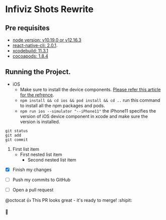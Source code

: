 # Infiviz Shots Rewrite


## Pre requisites

- [node version: v10.19.0 or v12.16.3](https://docs.npmjs.com/downloading-and-installing-node-js-and-npm)
- [react-native-cli: 2.0.1](https://www.npmjs.com/package/react-native-cli).
- [xcodebuild: 11.3.1](https://developer.apple.com/xcode/)
- [cocoapods: 1.8.4](https://guides.cocoapods.org/using/getting-started.html)

## Running the Project.
   - iOS 
      - Make sure to install the device components. [Please refer this article for the refrence](https://medium.com/@hacknicity/working-with-multiple-versions-of-xcode-e331c01aa6bc).
      - ```npm install && cd ios && pod install && cd ..``` run this command to install all the npm packages and pods.
      - ```npm run ios --simulator "--iPhone11"``` the iPhone11 specifies the version of iOS device component in xcode and make sure the version is installed.
      

```
git status
git add
git commit
```

1. First list item
   - First nested list item
     - Second nested list item


- [x] Finish my changes
- [ ] Push my commits to GitHub
- [ ] Open a pull request


@octocat :+1: This PR looks great - it's ready to merge! :shipit:

:runner:
